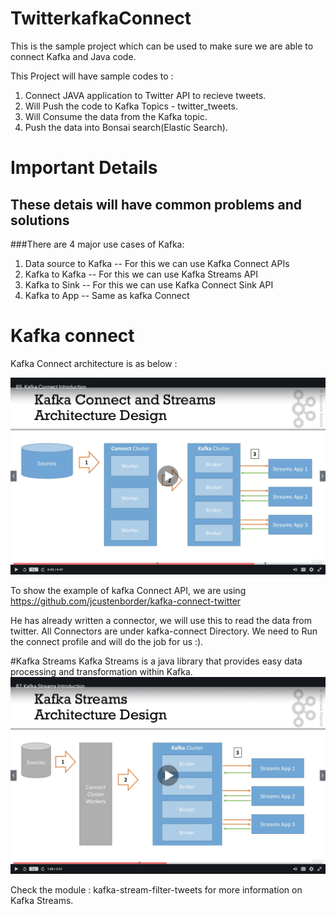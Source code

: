 # TwitterkafkaConnect
This is the sample project which can be used to make sure we are able to connect Kafka and Java code.

This Project will have sample codes to :
1. Connect JAVA application to Twitter API to recieve tweets.
2. Will Push the code to Kafka Topics - twitter_tweets.
3. Will Consume the data from the Kafka topic.
4. Push the data into Bonsai search(Elastic Search).



# Important Details
## These detais will have common problems and solutions
###There are 4 major use cases of Kafka:

1. Data source to Kafka -- For this we can use Kafka Connect APIs
2. Kafka to Kafka -- For this we can use Kafka Streams API
3. Kafka to Sink -- For this we can use Kafka Connect Sink API
4. Kafka to App -- Same as kafka Connect 

# Kafka connect

Kafka Connect architecture is as below :

![image kafka connect](https://github.com/rajatgupta828/TwitterkafkaConnect/blob/master/images/KafkaConnectArc.png)


To show the example of kafka Connect API, we are using https://github.com/jcustenborder/kafka-connect-twitter

He has already written a connector, we will use this to read the data from twitter.
All Connectors are under kafka-connect Directory.
We need to Run the connect profile and will do the job for us :).

#Kafka Streams
Kafka Streams is a java library that provides easy data processing and transformation within Kafka.
![image kafka connect](https://github.com/rajatgupta828/TwitterkafkaConnect/blob/master/images/KafkaStreamArc.png)

Check the module : kafka-stream-filter-tweets for more information on Kafka Streams.


